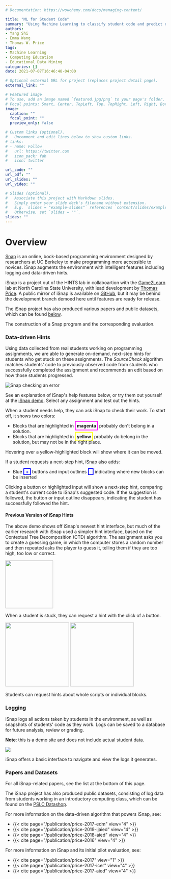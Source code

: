 ```yaml
---
# Documentation: https://wowchemy.com/docs/managing-content/

title: "ML for Student Code"
summary: "Using Machine Learning to classify student code and predict outcomes."
authors: 
- Yang Shi
- Emma Wang
- Thomas W. Price
tags:
- Machine Learning
- Computing Education
- Educational Data Mining
categories: []
date: 2021-07-07T16:46:48-04:00

# Optional external URL for project (replaces project detail page).
external_link: ""

# Featured image
# To use, add an image named `featured.jpg/png` to your page's folder.
# Focal points: Smart, Center, TopLeft, Top, TopRight, Left, Right, BottomLeft, Bottom, BottomRight.
image:
  caption: ""
  focal_point: ""
  preview_only: false

# Custom links (optional).
#   Uncomment and edit lines below to show custom links.
# links:
# - name: Follow
#   url: https://twitter.com
#   icon_pack: fab
#   icon: twitter

url_code: ""
url_pdf: ""
url_slides: ""
url_video: ""

# Slides (optional).
#   Associate this project with Markdown slides.
#   Simply enter your slide deck's filename without extension.
#   E.g. `slides = "example-slides"` references `content/slides/example-slides.md`.
#   Otherwise, set `slides = ""`.
slides: ""
---
```


# Overview

[Snap](http://snap.berkeley.edu) is an online, bock-based programming environment designed by researchers at UC Berkeley to make programming more accessible to novices. iSnap augments the environment with intelligent features including logging and data-driven hints.

iSnap is a project out of the HINTS lab in collaboartion with the [Game2Learn](http://eliza.csc.ncsu.edu) lab at North Carolina State University, with lead development by [Thomas Price](go.ncsu.edu/twprice). A public mirror of iSnap is available on [GitHub](https://github.com/thomaswp/iSnap), but it may be behind the development branch demoed here until features are ready for release.

The iSnap project has also produced various papers and public datasets, which can be found [below](#datasets).

The construction of a Snap program and the corresponding evaluation.

### Data-driven Hints

<a name="hints" class="anchor"></a>

Using data collected from real students working on programming assignments, we are able to generate on-demand, next-step hints for students who get stuck on these assignments. The _SourceCheck_ algorithm matches students' code to previously observed code from students who successfully completed the assignment and recommends an edit based on how those students progressed.

<img src="error-check.png" class="gif" alt="Snap checking an error"/>

See an explanation of iSnap's help features below, or try them out yourself at the [iSnap demo](https://go.ncsu.edu/isnap). Select any assignment and test out the hints.

When a student needs help, they can ask iSnap to check their work. To start off, it shows two colors:

*   Blocks that are highlighted in <span style="border: 2px solid #ff00ff; padding:4px; font-weight: bold">magenta</span> probably don't belong in a solution.
*   Blocks that are highlighted in <span style="border: 2px solid #ffff00; padding:4px; font-weight: bold">yellow</span> probably do belong in the solution, but may not be in the right place.

Hovering over a yellow-highlighted block will show where it can be moved.

If a student requests a next-step hint, iSnap also adds:

*   Blue <span style="color: blue; font-weight: bold; border: solid blue 2px; padding: 0 5px">+</span> buttons and input outlines <span style="border: 2px solid blue; padding: 0 5px"> </span> indicating where new blocks can be inserted

Clicking a button or highlighted input will show a next-step hint, comparing a student's current code to iSnap's suggested code. If the suggestion is followed, the button or input outline disappears, indicating the student has successfully followed the hint.

#### Previous Version of iSnap Hints

The above demo shows off iSnap's newest hint interface, but much of the earlier research with iSnap used a simpler hint interface, based on the Contextual Tree Decomposition (CTD) algorithm. The assignment asks you to create a guessing game, in which the computer stores a random number and then repeated asks the player to guess it, telling them if they are too high, too low or correct.

<img class="gif" src="ask-hint.png" height="150px">

When a student is stuck, they can request a hint with the click of a button.

<img class="gif" src="get-script-hint.png" height="200px">

<img class="gif" src="get-block-hint.png" height="200px">

Students can request hints about whole scripts or individual blocks.

### Logging

<a name="logging" class="anchor"></a>

iSnap logs all actions taken by students in the environment, as well as snapshots of students' code as they work. Logs can be saved to a database for future analysis, review or grading.


**Note**: this is a demo site and does not include actual student data.

<img src="logging.png">

iSnap offers a basic interface to navigate and view the logs it generates.

### Papers and Datasets

<a name="datasets" class="anchor"></a>

For all iSnap-related papers, see the list at the bottom of this page.

The iSnap project has also produced public datasets, consisting of log data from students working in an introductory computing class, which can be found on the [PSLC Datashop](https://pslcdatashop.web.cmu.edu/Project?id=321).

For more information on the data-driven algorithm that powers iSnap, see: 

* {{< cite page="/publication/price-2017-edm" view="4" >}}
* {{< cite page="/publication/price-2019-ijaied" view="4" >}}
* {{< cite page="/publication/price-2018-aied" view="4" >}}
* {{< cite page="/publication/price-2016" view="4" >}}

For more information on iSnap and its initial pilot evaluation, see: 

* {{< cite page="/publication/price-2017" view="1" >}}
* {{< cite page="/publication/price-2017-icer" view="4" >}}
* {{< cite page="/publication/price-2017-aied" view="4" >}}
